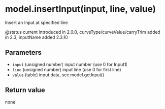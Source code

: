 # model.insertInput\(input, line, value\)

Insert an Input at specified line

@status current Introduced in 2.0.0, curveType/curveValue/carryTrim added in 2.3, inputName added 2.3.10

## Parameters

* `input` \(unsigned number\) input number \(use 0 for Input1\)
* `line` \(unsigned number\) input line \(use 0 for first line\)
* `value` \(table\) input data, see model.getInput\(\)

## Return value

none

